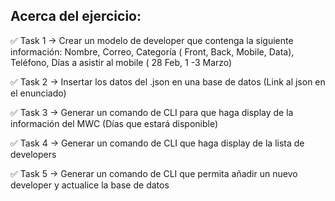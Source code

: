 
## Acerca del ejercicio:

✅ Task 1 → Crear un modelo de developer que contenga la siguiente información: Nombre, Correo, Categoría ( Front, Back, Mobile, Data), Teléfono, Días a asistir al mobile ( 28 Feb, 1 -3 Marzo)

✅ Task 2 → Insertar los datos del .json en una base de datos (Link al json en el enunciado)

✅ Task 3 → Generar un comando de CLI para que haga display de la información del MWC (Días que estará disponible)

✅ Task 4 → Generar un comando de CLI que haga display de la lista de developers

✅ Task 5 → Generar un comando de CLI que permita añadir un nuevo developer y actualice la base de datos 